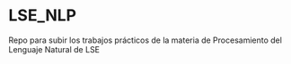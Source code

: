 # LSE_NLP
Repo para subir los trabajos prácticos de la materia de Procesamiento del Lenguaje Natural de LSE
